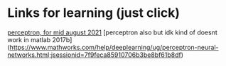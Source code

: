 # Links for learning (just click)

[perceptron, for mid august 2021](https://machinelearningmastery.com/perceptron-algorithm-for-classification-in-python/)
[perceptron also but idk kind of doesnt work in matlab 2017b] (https://www.mathworks.com/help/deeplearning/ug/perceptron-neural-networks.html;jsessionid=7f9feca85910706b3be8bf61b8df)

